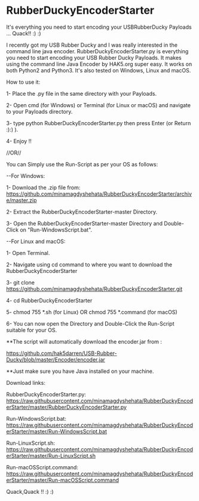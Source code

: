 # RubberDuckyEncoderStarter
It's everything you need to start encoding your USBRubberDucky Payloads ... Quack!!  :) :)

I recently got my USB Rubber Ducky and I was really interested in the command line java encoder.
RubberDuckyEncoderStarter.py is everything you need to start encoding your USB Rubber Ducky Payloads. It makes using the command line Java Encoder by HAK5.org super easy.
It works on both Python2 and Python3.
It's also tested on Windows, Linux and macOS.

How to use it:

1- Place the .py file in the same directory with your Payloads.

2- Open cmd (for Windows) or Terminal (for Linux or macOS) and navigate to your Payloads directory.

3- type python RubberDuckyEncoderStarter.py then press Enter (or Return :):) ).

4- Enjoy !!

//OR// 

You can Simply use the Run-Script as per your OS as follows:

--For Windows:

1- Download the .zip file from: https://github.com/minamagdyshehata/RubberDuckyEncoderStarter/archive/master.zip

2- Extract the RubberDuckyEncoderStarter-master Directory.

3- Open the RubberDuckyEncoderStarter-master Directory and Double-Click on "Run-WindowsScript.bat".

--For  Linux and macOS:

1- Open Terminal.

2- Navigate using cd command to where you want to download the RubberDuckyEncoderStarter

3- git clone https://github.com/minamagdyshehata/RubberDuckyEncoderStarter.git

4- cd RubberDuckyEncoderStarter

5- chmod 755 *.sh (for Linux) OR chmod 755 *.command (for macOS)

6- You can now open the Directory and Double-Click the Run-Script suitable for your OS.

**The script will automatically download the encoder.jar from :

https://github.com/hak5darren/USB-Rubber-Ducky/blob/master/Encoder/encoder.jar

**Just make sure you have Java installed on your machine.

Download links:

RubberDuckyEncoderStarter.py:
https://raw.githubusercontent.com/minamagdyshehata/RubberDuckyEncoderStarter/master/RubberDuckyEncoderStarter.py

Run-WindowsScript.bat:
https://raw.githubusercontent.com/minamagdyshehata/RubberDuckyEncoderStarter/master/Run-WindowsScript.bat

Run-LinuxScript.sh:
https://raw.githubusercontent.com/minamagdyshehata/RubberDuckyEncoderStarter/master/Run-LinuxScript.sh

Run-macOSScript.command:
https://raw.githubusercontent.com/minamagdyshehata/RubberDuckyEncoderStarter/master/Run-macOSScript.command

Quack,Quack !!
:) :)
